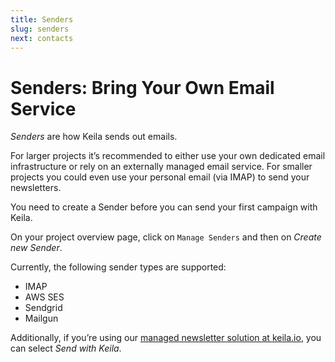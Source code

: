 ```yaml
---
title: Senders
slug: senders
next: contacts
---
```


# Senders: Bring Your Own Email Service

*Senders* are how Keila sends out emails.

For larger projects it’s recommended to either use your own dedicated email
infrastructure or rely on an externally managed email service. For smaller
projects you could even use your personal email (via IMAP) to send your
newsletters.

You need to create a Sender before you can send your first campaign with Keila.

On your project overview page, click on `Manage Senders` and then on *Create new Sender*.

<docs-image src="docs/sender.png" alt="Screenshot of the sender form in Keila"></docs-image>

Currently, the following sender types are supported:

- IMAP
- AWS SES
- Sendgrid
- Mailgun

Additionally, if you’re using our [managed newsletter solution at keila.io](https://www.keila.io/try),
you can select *Send with Keila*.
